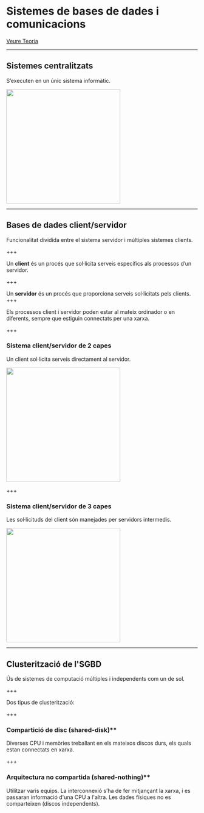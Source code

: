 
Sistemes de bases de dades i comunicacions
====================================

[Veure Teoria](https://jrodr236.github.io/ABD-UF2/SistemesDeBasesDeDadesIComunicacions.html)

---

Sistemes centralitzats
--------------------

S’executen en un únic sistema informàtic.

<img src="https://ioc.xtec.cat/materials/FP/Materials/2251_ASIX/ASIX_2251_M10/web/html/WebContent/u3/media/ic10m10u3_05.png" height="300px">

---

Bases de dades client/servidor
-----------

Funcionalitat dividida entre el sistema servidor i múltiples sistemes clients.

+++

Un  **client**  és un procés que sol·licita serveis específics als processos d’un servidor.

+++

Un  **servidor**  és un procés que proporciona serveis sol·licitats pels clients.
+++

Els processos client i servidor poden estar al mateix ordinador o en diferents, sempre que estiguin connectats per una xarxa.

+++

### Sistema client/servidor de 2 capes

Un client sol·licita serveis directament al servidor.

<img src="https://ioc.xtec.cat/materials/FP/Materials/2251_ASIX/ASIX_2251_M10/web/html/WebContent/u3/media/ic10m10u3_06.png" height="300px">

+++

### Sistema client/servidor de 3 capes

Les sol·licituds del client són manejades per servidors intermedis.

<img src="https://ioc.xtec.cat/materials/FP/Materials/2251_ASIX/ASIX_2251_M10/web/html/WebContent/u3/media/ic10m10u3_07.png" height="300px">

---

Clusterització de l'SGBD
----


Ús de sistemes de computació múltiples i
independents com un de sol. 

+++

Dos tipus de clusterització:

+++

### Compartició de disc (shared-disk)**

Diverses CPU i
memòries treballant en els mateixos discos durs, els quals estan connectats
en xarxa. 

+++

### Arquitectura no compartida (shared-nothing)**

Utilitzar varis equips. La interconnexió s’ha de fer mitjançant la xarxa, i es passaran informació d'una CPU a l'altra. Les dades físiques
no es comparteixen (discos independents).
